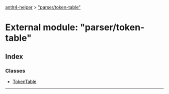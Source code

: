 [antlr4-helper](../README.md) > ["parser/token-table"](../modules/_parser_token_table_.md)

# External module: "parser/token-table"

## Index

### Classes

* [TokenTable](../classes/_parser_token_table_.tokentable.md)

---

